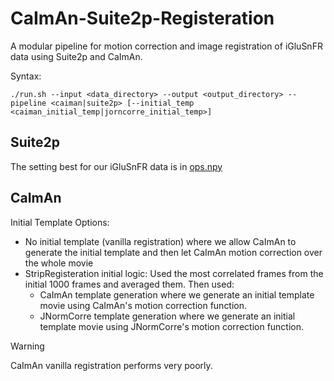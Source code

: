 # CaImAn-Suite2p-Registeration

A modular pipeline for motion correction and image registration of iGluSnFR data using Suite2p and CaImAn.

Syntax:
```
./run.sh --input <data_directory> --output <output_directory> --pipeline <caiman|suite2p> [--initial_temp <caiman_initial_temp|jorncorre_initial_temp>]
```

## Suite2p
The setting best for our iGluSnFR data is in [ops.npy](code/utils/ops.npy) 


## CaImAn
Initial Template Options:
- No initial template (vanilla registration) where we allow CaImAn to generate the initial template and then let CaImAn motion correction over the whole movie
- StripRegisteration initial logic:
  Used the most correlated frames from the initial 1000 frames and averaged them. 
  Then used:
  - CaImAn template generation where we generate an initial template movie using CaImAn's motion correction function. 
  - JNormCorre template generation where we generate an initial template movie using JNormCorre's motion correction function. 


> [!WARNING]  
> CaImAn vanilla registration performs very poorly. 
